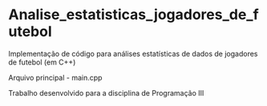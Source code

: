 # Analise_estatisticas_jogadores_de_futebol

Implementação de código para análises estatísticas de dados de jogadores de futebol (em C++)

Arquivo principal - main.cpp

Trabalho desenvolvido para a disciplina de Programação III
